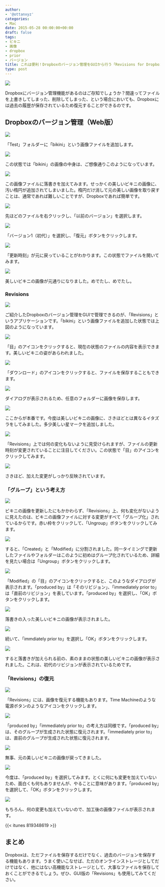 ```yaml
---
author:
- '@ottanxyz'
categories:
- Mac
date: 2015-05-28 00:00:00+00:00
draft: false
tags:
- ビキニ
- 画像
- dropbox
- prior
- バージョン
title: これは便利！Dropboxのバージョン管理をGUIから行う「Revisions for Dropbox」
type: post
---
```


![](150527-5565c47d42243.png)

Dropboxにバージョン管理機能があるのはご存知でしょうか？間違ってファイルを上書きしてしまった、削除してしまった、という場合においても、Dropboxには過去の履歴が保存されているため復元することができるのです。

## Dropboxのバージョン管理（Web版）

![](150528-5566e94fca2a4.png)

「Test」フォルダーに「bikini」という画像ファイルを追加します。

![](150528-55670a2107818.png)

この状態では「bikini」の画像の中身は、ご想像通りこのようになっています。

![](150528-5566e94a0176e.png)

この画像ファイルに落書きを加えてみます。せっかくの美しいビキニの画像に、汚い楕円が追加されてしまいました。楕円だけ消して元の美しい画像を取り戻すことは、通常であれば難しいことですが、Dropboxであれば簡単です。

![](150528-5566e94da7003.png)

先ほどのファイルを右クリックし、「以前のバージョン」を選択します。

![](150528-5566e9514de67.png)

「バージョン1（初代）」を選択し、「復元」ボタンをクリックします。

![](150528-5566e95300455.png)

「更新時刻」が元に戻っていることがわかります。この状態でファイルを開いてみます。

![](150528-5566e955c77fd.png)

美しいビキニの画像が元通りになりました。めでたし、めでたし。

### Revisions

![](150528-5566f24a3ba1f.png)

ご紹介したDropboxのバージョン管理をGUIで管理できるのが、「Revisions」というアプリケーションです。「bikini」という画像ファイルを追加した状態では上図のようになっています。

![](150528-5566f24e17063.png)

「目」のアイコンをクリックすると、現在の状態のファイルの内容を表示できます。美しいビキニの姿があらわれました。

![](150528-5566f2518a833.png)

「ダウンロード」のアイコンをクリックすると、ファイルを保存することもできます。

![](150528-5566f253a88c9.png)

ダイアログが表示されるため、任意のフォルダーに画像を保存します。

![](150528-5566f256f0572.png)

ここからが本番です。今度は美しいビキニの画像に、さきほどとは異なるイタズラをしてみました。多少美しい星マークを追加しました。

![](150528-5566f25ae7506.png)

「Revisions」上では何の変化もないように見受けられますが、ファイルの更新時刻が変更されていることに注目してください。この状態で「目」のアイコンをクリックしてみます。

![](150528-5566f25ea2b8b.png)

さきほど、加えた変更がしっかり反映されています。

### 「グループ」という考え方

![](150528-5566f26242c93.png)

ビキニの画像を更新したにもかかわらず、「Revisions」上、何も変化がないように見えたのは、ビキニの画像ファイルに対する変更がすべて「グループ化」されているからです。赤い枠をクリックして、「Ungroup」ボタンをクリックしてみます。

![](150528-5566f264a3b7f.png)

すると、「Created」と「Modified」に分割されました。同一タイミングで更新したファイルやフォルダーはこのように初めはグループ化されているため、詳細を見たい場合は「Ungroup」ボタンをクリックします。

![](150528-5566f2672022b.png)

「Modified」の「目」のアイコンをクリックすると、このようなダイアログが表示されます。「produced by」は「そのリビジョン」、「immediately prior to」は「直前のリビジョン」を表しています。「produced by」を選択し、「OK」ボタンをクリックします。

![](150528-5566f26ad77f1.png)

落書きの入った美しいビキニの画像が表示されました。

![](150528-5566f26e95583.png)

続いて、「immdiately prior to」を選択し「OK」ボタンをクリックします。

![](150528-5566f272d3dbc.png)

すると落書きが加えられる前の、素のままの状態の美しいビキニの画像が表示されました。これは、初代のリビジョンが表示されているためです。

### 「Revisions」の復元

![](150528-5566f276571d1.png)

「Revisions」には、画像を復元する機能もあります。Time Machineのような電源ボタンのようなアイコンをクリックします。

![](150528-5566f27888ecb.png)

「produced by」「immediately prior to」の考え方は同様です。「produced by」は、そのグループが生成された状態に復元されます。「immediately prior to」は、直前のグループが生成された状態に復元されます。

![](150528-5566f27c7b057.png)

無事、元の美しいビキニの画像が戻ってきました。

![](150528-5566f280026d7.png)

今度は、「produced by」を選択してみます。とくに何にも変更を加えていないため、面白くも何もありませんが、やることに意味があります。「produced by」を選択して、「OK」ボタンをクリックします。

![](150528-5566f283c09f3.png)

もちろん、何の変更も加えていないので、加工後の画像ファイルが表示されます。

{{< itunes 819348619 >}}

## まとめ

Dropboxは、ただファイルを保存するだけでなく、過去のバージョンを保存する機能もあります。うまく使いこなせば、ただのオンラインストレージとしてだけではなく、他にはない高機能なストレージとして、大事なファイルを保存しておくことができるでしょう。ぜひ、GUI版の「Revisions」も使用してみてください。
